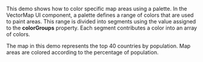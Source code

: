 This demo shows how to&nbsp;color specific map areas using a&nbsp;palette. In&nbsp;the VectorMap UI component, a&nbsp;palette defines a&nbsp;range of&nbsp;colors that are used to&nbsp;paint areas. This range is&nbsp;divided into segments using the value assigned to&nbsp;the **colorGroups** property. Each segment contributes a&nbsp;color into an&nbsp;array of&nbsp;colors.



The map in&nbsp;this demo represents the top 40&nbsp;countries by&nbsp;population. Map areas are colored according to&nbsp;the percentage of&nbsp;population.